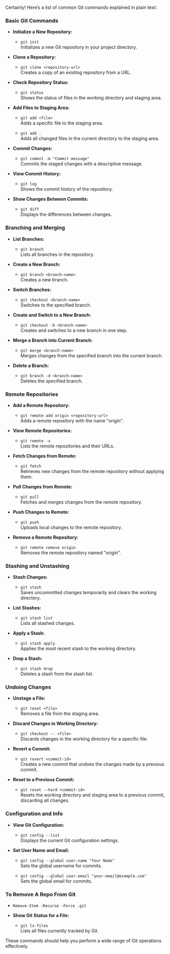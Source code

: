 Certainly! Here’s a list of common Git commands explained in plain text:

### **Basic Git Commands**

- **Initialize a New Repository:** 
  - `git init`  
  Initializes a new Git repository in your project directory.

- **Clone a Repository:** 
  - `git clone <repository-url>`  
  Creates a copy of an existing repository from a URL.

- **Check Repository Status:** 
  - `git status`  
  Shows the status of files in the working directory and staging area.

- **Add Files to Staging Area:** 
  - `git add <file>`  
  Adds a specific file to the staging area.

  - `git add .`  
  Adds all changed files in the current directory to the staging area.

- **Commit Changes:** 
  - `git commit -m "Commit message"`  
  Commits the staged changes with a descriptive message.

- **View Commit History:** 
  - `git log`  
  Shows the commit history of the repository.

- **Show Changes Between Commits:** 
  - `git diff`  
  Displays the differences between changes.

### **Branching and Merging**

- **List Branches:** 
  - `git branch`  
  Lists all branches in the repository.

- **Create a New Branch:** 
  - `git branch <branch-name>`  
  Creates a new branch.

- **Switch Branches:** 
  - `git checkout <branch-name>`  
  Switches to the specified branch.

- **Create and Switch to a New Branch:** 
  - `git checkout -b <branch-name>`  
  Creates and switches to a new branch in one step.

- **Merge a Branch into Current Branch:** 
  - `git merge <branch-name>`  
  Merges changes from the specified branch into the current branch.

- **Delete a Branch:** 
  - `git branch -d <branch-name>`  
  Deletes the specified branch.

### **Remote Repositories**

- **Add a Remote Repository:** 
  - `git remote add origin <repository-url>`  
  Adds a remote repository with the name "origin".

- **View Remote Repositories:** 
  - `git remote -v`  
  Lists the remote repositories and their URLs.

- **Fetch Changes from Remote:** 
  - `git fetch`  
  Retrieves new changes from the remote repository without applying them.

- **Pull Changes from Remote:** 
  - `git pull`  
  Fetches and merges changes from the remote repository.

- **Push Changes to Remote:** 
  - `git push`  
  Uploads local changes to the remote repository.

- **Remove a Remote Repository:** 
  - `git remote remove origin`  
  Removes the remote repository named "origin".

### **Stashing and Unstashing**

- **Stash Changes:** 
  - `git stash`  
  Saves uncommitted changes temporarily and clears the working directory.

- **List Stashes:** 
  - `git stash list`  
  Lists all stashed changes.

- **Apply a Stash:** 
  - `git stash apply`  
  Applies the most recent stash to the working directory.

- **Drop a Stash:** 
  - `git stash drop`  
  Deletes a stash from the stash list.

### **Undoing Changes**

- **Unstage a File:** 
  - `git reset <file>`  
  Removes a file from the staging area.

- **Discard Changes in Working Directory:** 
  - `git checkout -- <file>`  
  Discards changes in the working directory for a specific file.

- **Revert a Commit:** 
  - `git revert <commit-id>`  
  Creates a new commit that undoes the changes made by a previous commit.

- **Reset to a Previous Commit:** 
  - `git reset --hard <commit-id>`  
  Resets the working directory and staging area to a previous commit, discarding all changes.

### **Configuration and Info**

- **View Git Configuration:** 
  - `git config --list`  
  Displays the current Git configuration settings.

- **Set User Name and Email:** 
  - `git config --global user.name "Your Name"`  
  Sets the global username for commits.

  - `git config --global user.email "your-email@example.com"`  
  Sets the global email for commits.

### To Remove A Repo From Git
- `Remove-Item -Recurse -Force .git`

- **Show Git Status for a File:** 
  - `git ls-files`  
  Lists all files currently tracked by Git.

These commands should help you perform a wide range of Git operations effectively.
